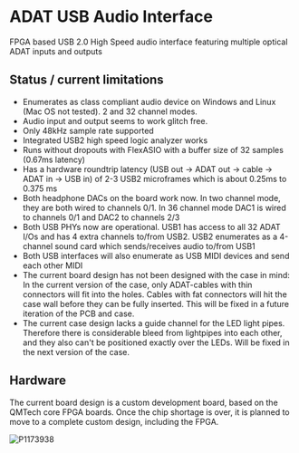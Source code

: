 # ADAT USB Audio Interface

FPGA based USB 2.0 High Speed audio interface featuring multiple optical ADAT inputs and outputs

## Status / current limitations
* Enumerates as class compliant audio device on Windows and Linux (Mac OS not tested). 2 and 32 channel modes.
* Audio input and output seems to work glitch free.
* Only 48kHz sample rate supported
* Integrated USB2 high speed logic analyzer works
* Runs without dropouts with FlexASIO with a buffer size of 32 samples (0.67ms latency)
* Has a hardware roundtrip latency (USB out -> ADAT out -> cable -> ADAT in -> USB in)
  of 2-3 USB2 microframes which is about 0.25ms to 0.375 ms
* Both headphone DACs on the board work now. In two channel mode, they are both wired to channels 0/1.
  In 36 channel mode DAC1 is wired to channels 0/1 and DAC2 to channels 2/3
* Both USB PHYs now are operational. USB1 has access to all 32 ADAT I/Os and has 4 extra channels to/from USB2.
  USB2 enumerates as a 4-channel sound card which sends/receives audio to/from USB1
* Both USB interfaces will also enumerate as USB MIDI devices and send each other MIDI
* The current board design has not been designed with the case in mind: In the current version of the case,
  only ADAT-cables with thin connectors will fit into the holes. Cables with fat connectors will hit the case
  wall before they can be fully inserted. This will be fixed in a future iteration of the PCB and case.
* The current case design lacks a guide channel for the LED light pipes. Therefore there is considerable bleed
  from lightpipes into each other, and they also can't be positioned exactly over the LEDs.
  Will be fixed in the next version of the case.

## Hardware
The current board design is a custom development board,
based on the QMTech core FPGA boards.
Once the chip shortage is over, it is planned to move to
a complete custom design, including the FPGA.

![P1173938](https://user-images.githubusercontent.com/148607/149684388-dc81b2b4-235a-4fb7-9b58-c8799dd494fb.jpg)


